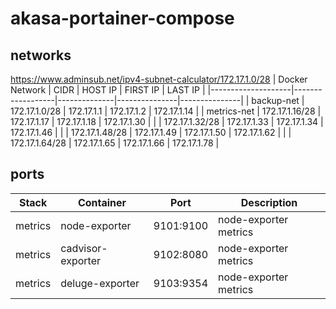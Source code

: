 # akasa-portainer-compose

## networks
https://www.adminsub.net/ipv4-subnet-calculator/172.17.1.0/28
| Docker Network     |      CIDR        | HOST IP      | FIRST IP      | LAST IP       |
|--------------------|------------------|--------------|---------------|---------------|
| backup-net         | 172.17.1.0/28    | 172.17.1.1   | 172.17.1.2    | 172.17.1.14   |
| metrics-net        | 172.17.1.16/28   | 172.17.1.17  | 172.17.1.18   | 172.17.1.30   |
|                    | 172.17.1.32/28   | 172.17.1.33  | 172.17.1.34   | 172.17.1.46   |
|                    | 172.17.1.48/28   | 172.17.1.49  | 172.17.1.50   | 172.17.1.62   |
|                    | 172.17.1.64/28   | 172.17.1.65  | 172.17.1.66   | 172.17.1.78   |

## ports
| Stack    | Container          | Port        | Description           |
|----------|--------------------|-------------|-----------------------|
| metrics  | node-exporter      |  9101:9100  | node-exporter metrics |
| metrics  | cadvisor-exporter  |  9102:8080  | node-exporter metrics |
| metrics  | deluge-exporter    |  9103:9354  | node-exporter metrics |

